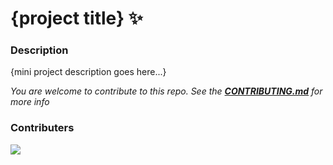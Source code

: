 # {project title} ✨

### Description
{mini project description goes here...}

*You are welcome to contribute to this repo. See the [**CONTRIBUTING.md**](./CONTRIBUTING.md) for more info*

### Contributers
<a href="https://github.com/pattarai/mini-project-template/graphs/contributors">
  <img src="https://contrib.rocks/image?repo=pattarai/mini-project-template" />
</a>


